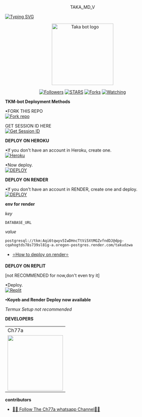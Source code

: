 <p align="center">
TAKA_MD_V
</p>

<a href="https://git.io/typing-svg"><img src="https://readme-typing-svg.demolab.com?font=Black+Ops+One&size=50&pause=1000&color=DAA520&center=true&width=910&height=100&lines=THANKS FOR CHOOSING +TAKA_MD_V;MULTI+DEVICE+WHATSAPP+BOT" alt="Typing SVG" /></a>
  </p>

<p align="center">
  <a href="https://github.com/Ch77a">
    <img alt="Taka bot logo" height="200" src="https://i.imgur.com/vci8Frt.jpeg">
  </a>
</p>

<p align="center">
  <a href="https://github.com/Ch77a?tab=followers"><img title="Followers" src="https://img.shields.io/github/followers/Ch77a?label=Followers&style=social"></a>
  <a href="https://github.com/Ch77a/TAKA_MD_V/stargazers/"><img title="STARS" src="https://img.shields.io/github/stars/Ch77a/TAKA_MD_V?&style=social"></a>
  <a href="https://github.com/Ch77a/TAKA_MD_V/network/members"><img title="Forks" src="https://img.shields.io/github/forks/Ch77a/TAKA_MD_V?style=social"></a>
  <a href="https://github.com/Ch77a/TAKA_MD_V/watchers"><img title="Watching" src="https://img.shields.io/github/watchers/Ch77a/TAKA_MD_V?label=Watching&style=social"></a>
</p>

 **TKM-bot Deployment Methods**

•FORK THIS REPO
 <br>
 <a href='https://github.com/Ch77a/TAKA_MD_V/fork' target="_blank"><img alt='Fork repo' src='https://img.shields.io/badge/Fork-black?style=for-the-badge&logo=git&logoColor=white'/></a>

 GET SESSION ID HERE
 <br>
 <a href='https://kata-session.onrender.com' target="_blank"><img alt='Get Session ID' src='https://img.shields.io/badge/Get session id-blue?style=for-the-badge&logo=opencv&logoColor=white'/></a> 

**DEPLOY ON HEROKU**

•If you don't have an account in Heroku, create one.
   <br>
    <a href='https://signup.heroku.com/' target="_blank"><img alt='Heroku' src='https://img.shields.io/badge/-Create-purple?style=for-the-badge&logo=heroku&logoColor=white'/></a>

•Now deploy.
    <br>
    <a href='https://dashboard.heroku.com/new?template=https://github.com/Ch77a/TAKA_MD_V' target="_blank"><img alt='DEPLOY' src='https://img.shields.io/badge/-DEPLOY-purple?style=for-the-badge&logo=heroku&logoColor=white'/></a>

**DEPLOY ON RENDER**

•If you don't have an account in RENDER, create one and deploy.
    <br>
    <a href='https://dashboard.render.com/select-repo?type=web' target="_blank"><img alt='DEPLOY' src='https://img.shields.io/badge/-DEPLOY-black?style=for-the-badge&logo=render&logoColor=white'/></a>

**env for render**

_key_

```
DATABASE_URL
```
_value_

```
postgresql://tkm:Aqi6tqwyv5IwDHncTtVi5XtMGZvfndDJ@dpg-cqahogtds78s739sl81g-a.oregon-postgres.render.com/takudzwa
```
* [⭐️How to deploy on render⭐️](https://youtu.be/FiRpFMZZrMU?si=tyLUSRBqLt4wyfK-)


**DEPLOY ON REPLIT**

[not RECOMMENDED for now,don't even try it]

•Deploy.
    <br>
    <a href='https://replit.com/github/Ch77a/TAKA_MD_V' target="_blank"><img alt='Replit' src='https://img.shields.io/badge/-Deploy-red?style=for-the-badge&logo=replit&logoColor=white'/></a>

**•Koyeb and Render Deploy now available**

_Termux Setup not recommended_

**DEVELOPERS**

<table>
  <tr>
    <td>Ch77a</td>
  </tr>
  <tr>
    <td><a href="https://github.com/Ch77a"><img src="https://i.imgur.com/vci8Frt.jpeg" width="180"</td>
  </tr>
</table>

**contributors**


* [🧑‍💻 Follow The Ch77a whatsapp Channel🧑‍💻](https://whatsapp.com/channel/0029Vark1I1AYlUR1G8YMX31)

